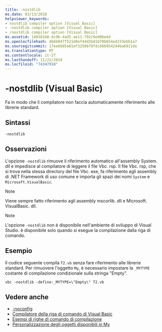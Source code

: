 ```yaml
---
title: -nostdlib
ms.date: 03/13/2018
helpviewer_keywords:
- nostdlib compiler option [Visual Basic]
- -nostdlib compiler option [Visual Basic]
- /nostdlib compiler option [Visual Basic]
ms.assetid: 140381b8-dc96-4ad5-ae11-792c9ed0be4d
ms.openlocfilehash: db6b047f521d8ef44d2bd1b70b654a4233ebb1a7
ms.sourcegitcommit: 17ee6605e01ef32506f8fdc686954244ba6911de
ms.translationtype: MT
ms.contentlocale: it-IT
ms.lasthandoff: 11/22/2019
ms.locfileid: "74347918"
---
```

# <a name="-nostdlib-visual-basic"></a>-nostdlib (Visual Basic)
Fa in modo che il compilatore non faccia automaticamente riferimento alle librerie standard.  
  
## <a name="syntax"></a>Sintassi  
  
```console  
-nostdlib  
```  
  
## <a name="remarks"></a>Osservazioni  
 L'opzione `-nostdlib` rimuove il riferimento automatico all'assembly System. dll e impedisce al compilatore di leggere il file Vbc. rsp. Il file Vbc. rsp, che si trova nella stessa directory del file Vbc. exe, fa riferimento agli assembly di .NET Framework di uso comune e importa gli spazi dei nomi `System` e `Microsoft.VisualBasic`.  
  
> [!NOTE]
> Viene sempre fatto riferimento agli assembly mscorlib. dll e Microsoft. VisualBasic. dll.  
  
> [!NOTE]
> L'opzione `-nostdlib` non è disponibile nell'ambiente di sviluppo di Visual Studio. è disponibile solo quando si esegue la compilazione dalla riga di comando.  
  
## <a name="example"></a>Esempio  
 Il codice seguente compila `T2.vb` senza fare riferimento alle librerie standard. Per rimuovere l'oggetto `My`, è necessario impostare la `_MYTYPE` costante di compilazione condizionale sulla stringa "Empty".  
  
```console
vbc -nostdlib -define:_MYTYPE=\"Empty\" T2.vb  
```  
  
## <a name="see-also"></a>Vedere anche

- [-noconfig](../../../visual-basic/reference/command-line-compiler/noconfig.md)
- [Compilatore della riga di comando di Visual Basic](../../../visual-basic/reference/command-line-compiler/index.md)
- [Esempi di righe di comando di compilazione](../../../visual-basic/reference/command-line-compiler/sample-compilation-command-lines.md)
- [Personalizzazione degli oggetti disponibili in My](../../../visual-basic/developing-apps/customizing-extending-my/customizing-which-objects-are-available-in-my.md)
